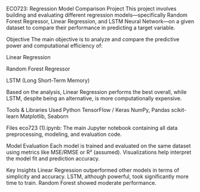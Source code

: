 ECO723: Regression Model Comparison Project
This project involves building and evaluating different regression models—specifically Random Forest Regressor, Linear Regression, and LSTM Neural Network—on a given dataset to compare their performance in predicting a target variable.

Objective
The main objective is to analyze and compare the predictive power and computational efficiency of:

Linear Regression

Random Forest Regressor

LSTM (Long Short-Term Memory)

Based on the analysis, Linear Regression performs the best overall, while LSTM, despite being an alternative, is more computationally expensive.

Tools & Libraries Used
Python
TensorFlow / Keras
NumPy, Pandas
scikit-learn
Matplotlib, Seaborn

Files
eco723 (1).ipynb: The main Jupyter notebook containing all data preprocessing, modeling, and evaluation code.

Model Evaluation
Each model is trained and evaluated on the same dataset using metrics like MSE/RMSE or R² (assumed). Visualizations help interpret the model fit and prediction accuracy.

Key Insights
Linear Regression outperformed other models in terms of simplicity and accuracy.
LSTM, although powerful, took significantly more time to train.
Random Forest showed moderate performance.
